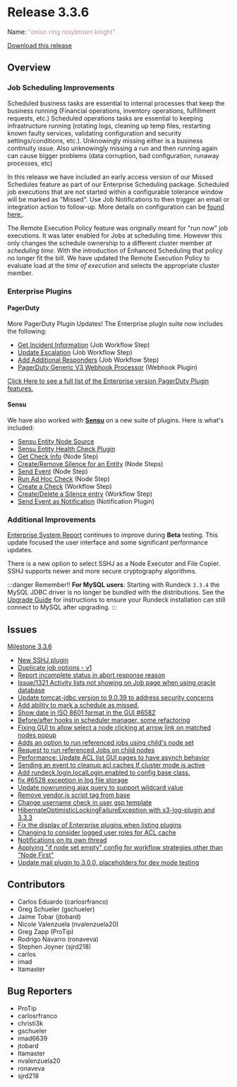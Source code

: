 # Release 3.3.6

Name: <span style="color: rosybrown"><span class="glyphicon glyphicon-knight"></span> "onion ring rosybrown knight"</span>

[Download this release](https://download.rundeck.com/3.3.6/index.html)

## Overview
### Job Scheduling Improvements
Scheduled business tasks are essential to internal processes that keep the business running (Financial operations, inventory operations, fulfillment requests, etc.) Scheduled operations tasks are essential to keeping infrastructure running (rotating logs, cleaning up temp files, restarting known faulty services, validating configuration and security settings/conditions, etc.). Unknowingly missing either is a business continuity issue. Also unknowingly missing a run and then running again can cause bigger problems (data corruption, bad configuration, runaway processes, etc)

In this release we have included an early access version of our Missed Schedules feature as part of our Enterprise Scheduling package. Scheduled job executions that are not started within a configurable tolerance window will be marked as "Missed".  Use Job Notifications to then trigger an email or integration action to follow-up.  More details on configuration can be [found here.](/manual/schedules/missedjobfires.md).

The Remote Execution Policy feature was originally meant for "run now" job executions. It was later enabled for Jobs at scheduling time. However this only changes the schedule ownership to a different cluster member *at scheduling time*.  With the introduction of Enhanced Scheduling that policy no longer fit the bill.  We have updated the Remote Execution Policy to evaluate load at the *time of execution* and selects the appropriate cluster member.

### Enterprise Plugins
#### PagerDuty
More PagerDuty Plugin Updates!  The Enterprise plugin suite now includes the following:
- [Get Incident Information](/manual/workflow-steps/pagerduty.html#pagerduty-get-incident) (Job Workflow Step)
- [Update Escalation](/manual/workflow-steps/pagerduty.html#pagerduty-update-escalation-policy) (Job Workflow Step)
- [Add Additional Responders](/manual/workflow-steps/pagerduty.html#pagerduty-add-additional-responders) (Job Workflow Step)
- [PagerDuty Generic V3 Webhook Processor](/manual/webhooks/pagerduty-run-job.html#getting-started) (Webhook Plugin)

[Click Here to see a full list of the Enterprise version PagerDuty Plugin features.](https://resources.rundeck.com/plugins/pagerduty-enterprise-plugins/)

#### Sensu
We have also worked with **[Sensu](https://www.sensu.io/)** on a new suite of plugins.  Here is what's included:
- [Sensu Entity Node Source](/administration/projects/resource-model-sources/sensu.md)
- [Sensu Entity Health Check Plugin](/manual/healthcheckplugins/sensu.md)
- [Get Check Info](/manual/node-steps/sensu.html#sensu-get-check-info) (Node Step)
- [Create/Remove Silence for an Entity](/manual/node-steps/sensu.html#sensu-create-silence-entry) (Node Steps)
- [Send Event](/manual/node-steps/sensu.html#sensu-event-create) (Node Step)
- [Run Ad Hoc Check](/manual/node-steps/sensu.html#sensu-run-ad-hoc-check) (Node Step)
- [Create a Check](/manual/workflow-steps/sensu.html#sensu-check-create) (Workflow Step)
- [Create/Delete a Silence entry](/manual/workflow-steps/sensu.html#sensu-create-silence-entry) (Workflow Step)
- [Send Event as Notification](/manual/notifications/sensu.md) (Notification Plugin)

### Additional Improvements

[Enterprise System Report](/manual/system-report.md) continues to improve during **Beta** testing.  This update focused the user interface and some significant performance updates.

There is a new option to select SSHJ as a Node Executor and File Copier. SSHJ supports newer and more secure cryptography algorithms.

:::danger Remember!!
**For MySQL users**: Starting with Rundeck `3.3.4` the MySQL JDBC driver is no longer be
bundled with the distributions. See the [Upgrade Guide](/upgrading/upgrading-to-rundeck-3.3.4.md)
for instructions to ensure your Rundeck installation can still connect to MySQL after upgrading.
:::

## Issues

[Milestone 3.3.6](https://github.com/rundeck/rundeck/milestone/155)

* [New SSHJ plugin](https://github.com/rundeck/rundeck/pull/6594)
* [Duplicate job options - v1](https://github.com/rundeck/rundeck/pull/6505)
* [Report incomplete status in abort response reason](https://github.com/rundeck/rundeck/pull/6591)
* [Issue/1321 Activity lists not showing on Job page when using oracle database](https://github.com/rundeck/rundeck/pull/6590)
* [Update tomcat-jdbc version to 9.0.39 to address security concerns](https://github.com/rundeck/rundeck/pull/6589)
* [Add ability to mark a schedule as missed.](https://github.com/rundeck/rundeck/pull/6586)
* [Show date in ISO 8601 format in the GUI #6582](https://github.com/rundeck/rundeck/pull/6583)
* [Before/after hooks in scheduler manager, some refactoring](https://github.com/rundeck/rundeck/pull/6579)
* [Fixing GUI to allow select a node clicking at arrow link on matched nodes popup](https://github.com/rundeck/rundeck/pull/6574)
* [Adds an option to run referenced jobs using child's node set](https://github.com/rundeck/rundeck/pull/6573)
* [Request to run referenced Jobs on child nodes ](https://github.com/rundeck/rundeck/issues/6572)
* [Performance: Update ACL list GUI pages to have asynch behavior](https://github.com/rundeck/rundeck/pull/6568)
* [Sending an event to cleanup acl caches If cluster mode is active](https://github.com/rundeck/rundeck/pull/6567)
* [Add rundeck.login.localLogin.enabled to config base class.](https://github.com/rundeck/rundeck/pull/6563)
* [fix #6528 exception in log file storage](https://github.com/rundeck/rundeck/pull/6562)
* [Update nowrunning ajax query to support wildcard value](https://github.com/rundeck/rundeck/pull/6556)
* [Remove vendor.js script tag from base](https://github.com/rundeck/rundeck/pull/6554)
* [Change username check in user gsp template](https://github.com/rundeck/rundeck/pull/6532)
* [HibernateOptimisticLockingFailureException with s3-log-plugin and 3.3.3](https://github.com/rundeck/rundeck/issues/6528)
* [Fix the display of Enterprise plugins when listing plugins](https://github.com/rundeck/rundeck/pull/6525)
* [Changing to consider logged user roles for ACL cache](https://github.com/rundeck/rundeck/pull/6506)
* [Notifications on its own thread](https://github.com/rundeck/rundeck/pull/6494)
* [Applying "if node set empty" config for workflow strategies other than "Node First"](https://github.com/rundeck/rundeck/pull/6477)
* [Update mail plugin to 3.0.0, placeholders for dev mode testing](https://github.com/rundeck/rundeck/pull/6446)

## Contributors

* Carlos Eduardo (carlosrfranco)
* Greg Schueler (gschueler)
* Jaime Tobar (jtobard)
* Nicole Valenzuela (nvalenzuela20)
* Greg Zapp (ProTip)
* Rodrigo Navarro (ronaveva)
* Stephen Joyner (sjrd218)
* carlos
* imad
* ltamaster

## Bug Reporters

* ProTip
* carlosrfranco
* christi3k
* gschueler
* imad6639
* jtobard
* ltamaster
* nvalenzuela20
* ronaveva
* sjrd218
